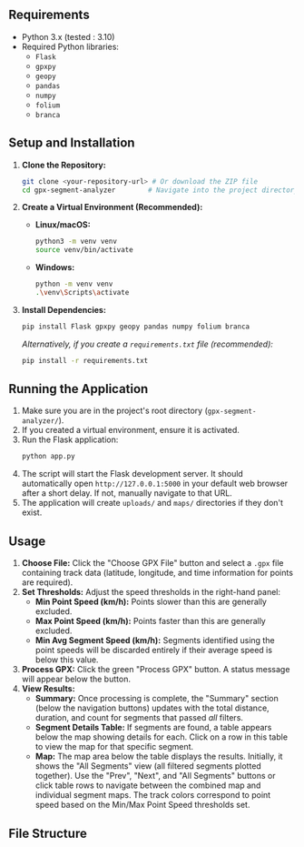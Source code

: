 
## Requirements

*   Python 3.x (tested : 3.10)
*   Required Python libraries:
    *   `Flask`
    *   `gpxpy`
    *   `geopy`
    *   `pandas`
    *   `numpy`
    *   `folium`
    *   `branca`

## Setup and Installation

1.  **Clone the Repository:**
    ```bash
    git clone <your-repository-url> # Or download the ZIP file
    cd gpx-segment-analyzer        # Navigate into the project directory
    ```

2.  **Create a Virtual Environment (Recommended):**
    *   **Linux/macOS:**
        ```bash
        python3 -m venv venv
        source venv/bin/activate
        ```
    *   **Windows:**
        ```bash
        python -m venv venv
        .\venv\Scripts\activate
        ```

3.  **Install Dependencies:**
    ```bash
    pip install Flask gpxpy geopy pandas numpy folium branca
    ```
    *Alternatively, if you create a `requirements.txt` file (recommended):*
    ```bash
    pip install -r requirements.txt
    ```

## Running the Application

1.  Make sure you are in the project's root directory (`gpx-segment-analyzer/`).
2.  If you created a virtual environment, ensure it is activated.
3.  Run the Flask application:
    ```bash
    python app.py
    ```
4.  The script will start the Flask development server. It should automatically open `http://127.0.0.1:5000` in your default web browser after a short delay. If not, manually navigate to that URL.
5.  The application will create `uploads/` and `maps/` directories if they don't exist.

## Usage

1.  **Choose File:** Click the "Choose GPX File" button and select a `.gpx` file containing track data (latitude, longitude, and time information for points are required).
2.  **Set Thresholds:** Adjust the speed thresholds in the right-hand panel:
    *   **Min Point Speed (km/h):** Points slower than this are generally excluded.
    *   **Max Point Speed (km/h):** Points faster than this are generally excluded.
    *   **Min Avg Segment Speed (km/h):** Segments identified using the point speeds will be discarded entirely if their average speed is below this value.
3.  **Process GPX:** Click the green "Process GPX" button. A status message will appear below the button.
4.  **View Results:**
    *   **Summary:** Once processing is complete, the "Summary" section (below the navigation buttons) updates with the total distance, duration, and count for segments that passed *all* filters.
    *   **Segment Details Table:** If segments are found, a table appears below the map showing details for each. Click on a row in this table to view the map for that specific segment.
    *   **Map:** The map area below the table displays the results. Initially, it shows the "All Segments" view (all filtered segments plotted together). Use the "Prev", "Next", and "All Segments" buttons or click table rows to navigate between the combined map and individual segment maps. The track colors correspond to point speed based on the Min/Max Point Speed thresholds set.

## File Structure
